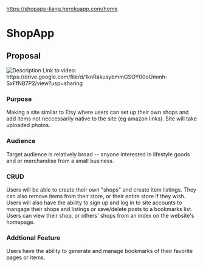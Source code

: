 https://shopapp-liang.herokuapp.com/home

# ShopApp
<h2>Proposal</h2>
<img alt="Description" src="https://drive.google.com/uc?export=view&id=1nar6Is8gWTD-vk3eKaZM4WzSMqSshp9r">
Link to video: https://drive.google.com/file/d/1knRakusybmmGSOY00oUmmh-SxFfNB7P2/view?usp=sharing
<h3>Purpose</h3>
Making a site similar to Etsy where users can set up their own shops and add items not neccessarily native to the site (eg amazon links). Site will take uploaded photos.

<h3>Audience</h3>
Target audience is relatively broad -- anyone interested in lifestyle goods and or merchandise from a small business.

<h3>CRUD</h3>
Users will be able to create their own "shops" and create item listings. They can also remove items from their store, or their entire store if they wish. Users will also have the ability to sign up and log in to site accounts to mangage their shops and listings or save/delete posts to a bookmarks list. 
Users can view their shop, or others' shops from an index on the website's homepage. 

<h3>Addtional Feature</h3>
Users have the ability to generate and manage bookmarks of their favorite pages or items.
